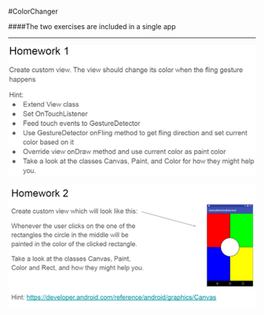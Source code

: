 #ColorChanger

####The two exercises are included in a single app

---

![alt text](readme/Ex1.png "Exercise 1")

![alt text](readme/Ex2.png "Exercise 2")